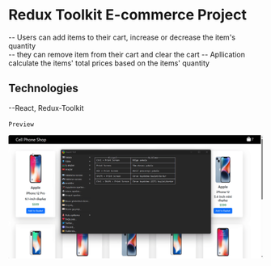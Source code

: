 # Redux Toolkit E-commerce Project <br>

-- Users can add items to their cart, increase or decrease the item's quantity <br>
-- they can remove item from their cart and clear the cart
-- Apllication calculate the items' total prices based on the items' quantity

## Technologies

--React, Redux-Toolkit <br>

`Preview`

![](/public/screen.gif)
